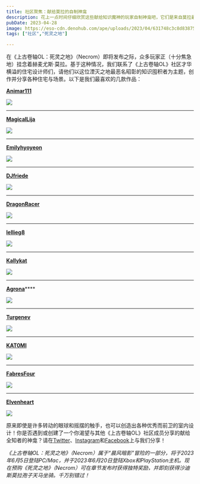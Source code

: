 ```yaml
---
title: 社区聚焦：献给莫拉的自制神龛
description: 花上一点时间仔细欣赏这些献给知识魔神的玩家自制神龛吧，它们是来自莫拉最忠实信徒的奉献。
pubDate: 2023-04-28
image: https://eso-cdn.denohub.com/ape/uploads/2023/04/631748c3c8d838755708dd93e3d8eb9e.png
tags: ["社区","死灵之地"]

---
```


在《上古卷轴OL：死灵之地》（Necrom）即将发布之际，众多玩家正（十分焦急地）挂念着赫麦尤斯·莫拉。基于这种情况，我们联系了《上古卷轴OL》社区才华横溢的住宅设计师们，请他们以这位湮灭之地最恶名昭彰的知识囤积者为主题，创作并分享各种住宅与场景。以下是我们最喜欢的几款作品：

**[Animar111](https://forums.elderscrollsonline.com/en/discussion/comment/7846322/#Comment_7846322)**

![](https://eso-cdn.denohub.com/ape/uploads/2023/04/7e394bcdda34559afa6d980501c8ffec.jpg)

---

**[MagicalLija](https://forums.elderscrollsonline.com/en/discussion/comment/7846526/#Comment_7846526)**

![](https://eso-cdn.denohub.com/ape/uploads/2023/04/4e789514613c5910199b0de043fb71e8.png)

---

**[Emilyhyoyeon](https://forums.elderscrollsonline.com/en/discussion/comment/7849924/#Comment_7849924)**

![](https://eso-cdn.denohub.com/ape/uploads/2023/04/7a5903e0e1fba0ea7e7bb5eec6212acd.png)

---

**[DJfriede](https://forums.elderscrollsonline.com/en/discussion/comment/7846707/#Comment_7846707)**

![](https://eso-cdn.denohub.com/ape/uploads/2023/04/3071a1938ef2b2edad0a07fad3009e01.png)

---

**[DragonRacer](https://forums.elderscrollsonline.com/en/discussion/comment/7846828/#Comment_7846828)**

![](https://eso-cdn.denohub.com/ape/uploads/2023/04/44df7d6ee8dcbb9c87e1e36af8273cf0.jpg)

---

**[lellieg8](https://forums.elderscrollsonline.com/en/discussion/comment/7847348/#Comment_7847348)**

![](https://eso-cdn.denohub.com/ape/uploads/2023/04/edd22adb7ace910398dd20ae14707cbc.png)

---

**[Kallykat](https://forums.elderscrollsonline.com/en/discussion/comment/7847712/#Comment_7847712)**

![](https://eso-cdn.denohub.com/ape/uploads/2023/04/c4ebc3311a3f1a2dd9b71fedf27f05c3.png)

---

[**Agrona**](https://forums.elderscrollsonline.com/en/discussion/comment/7848540/#Comment_7848540)****

![](https://eso-cdn.denohub.com/ape/uploads/2023/04/ec8a4288cfd109a7bdec767d6111d95f.png)

---

**[Turgenev](https://forums.elderscrollsonline.com/en/discussion/comment/7851261/#Comment_7851261)**

![](https://eso-cdn.denohub.com/ape/uploads/2023/04/4407b802281eefbfe46228cd69c95809.png)

---

**[KAT0MI](https://forums.elderscrollsonline.com/en/discussion/comment/7851300/#Comment_7851300)**

![](https://eso-cdn.denohub.com/ape/uploads/2023/04/8c6e17bdfe17586714911bd7b938a458.png)

---

**[FabresFour](https://forums.elderscrollsonline.com/en/discussion/comment/7850263/#Comment_7850263)**

![](https://eso-cdn.denohub.com/ape/uploads/2023/04/ea118cc9e085712af5e77b3d63d448a8.png)

---

**[Elvenheart](https://forums.elderscrollsonline.com/en/discussion/comment/7849959/#Comment_7849959)**

![](https://eso-cdn.denohub.com/ape/uploads/2023/04/fbd8666ad8c9c5fbf59625018da1f109.png)

原来即使是许多转动的眼球和摇摆的触手，也可以创造出各种优秀而前卫的室内设计！你是否遇到或创建了一个你渴望与其他《上古卷轴OL》社区成员分享的献给全知者的神龛？请在[Twitter](https://twitter.com/TESOnline)、[Instagram](https://www.instagram.com/elderscrollsonline/)和[Facebook](https://www.facebook.com/ElderScrollsOnline)上与我们分享！

_《上古卷轴OL：死灵之地》（Necrom）属于“晨风暗影”冒险的一部分，将于2023年6月5日登陆PC/Mac，并于2023年6月20日登陆Xbox和PlayStation主机。现在预购《死灵之地》（Necrom）可在章节发布时获得独特奖励，并即刻获得沙迪斯莫拉孢子天马坐骑。千万别错过！_
